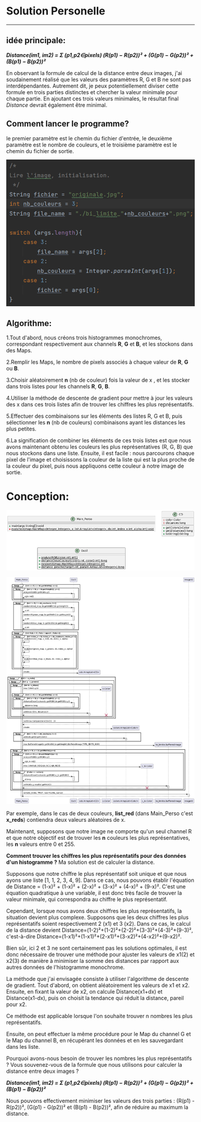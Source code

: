 # Solution Personelle

---
## idée principale:

***Distance(im1, im2) = Σ (p1,p2∈pixels) (R(p1) − R(p2))² + (G(p1) − G(p2))² + (B(p1) − B(p2))²***

En observant la formule de calcul de la distance entre deux images,
j'ai soudainement réalisé que les valeurs des paramètres R, G et B ne sont pas interdépendantes. 
Autrement dit, je peux potentiellement diviser cette formule en trois parties distinctes 
et chercher la valeur minimale pour chaque partie. 
En ajoutant ces trois valeurs minimales, 
le résultat final *Distance* devrait également être minimal.

## Comment lancer le programme?

le premier paramètre est le chemin du fichier d'entrée, 
le deuxième paramètre est le nombre de couleurs, et le troisième 
paramètre est le chemin du fichier de sortie.

![rapport_1](../../resources/personalSolution/rapport/rapport_1.png)

## Algorithme:

1.Tout d'abord, nous créons trois histogrammes monochromes, 
correspondant respectivement aux channels **R**, **G** et **B**,
et les stockons dans des Maps.

2.Remplir les Maps, 
le nombre de pixels associés à chaque valeur de **R**, **G** ou **B**.

3.Choisir aléatoirement **n** (nb de couleur) fois la valeur de x , et 
les stocker dans trois listes pour les channels **R**, **G**, **B**.

4.Utiliser la méthode de descente de gradient pour mettre à jour 
les valeurs des x dans ces trois listes afin de trouver les chiffres
les plus représentatifs.

5.Effectuer des combinaisons sur les éléments des listes 
R, G et B, puis sélectionner les **n** (nb de couleurs) combinaisons ayant les distances 
les plus petites.

6.La signification de combiner les éléments de ces trois listes 
est que nous avons maintenant obtenu les couleurs 
les plus représentatives (R, G, B) que nous stockons 
dans une liste. Ensuite, il est facile : nous parcourons 
chaque pixel de l'image et choisissons la couleur de la liste qui 
est la plus proche de la couleur du pixel, puis nous appliquons 
cette couleur à notre image de sortie.

# Conception:

![dia_classes](../../resources/personalSolution/rapport/classes.png)

![dia_sequence](../../resources/personalSolution/rapport/sequence.png)

Par exemple, dans le cas de deux couleurs, 
**list_red** (dans Main_Perso c'est **x_reds**) contiendra deux valeurs aléatoires de x.

Maintenant, supposons que notre image ne comporte qu'un seul channel R 
et que notre objectif est de trouver les **n** couleurs 
les plus représentatives, les **n** valeurs entre 0 et 255.

**Comment trouver les chiffres les plus représentatifs 
pour des données d'un histogramme ?** 
Ma solution est de calculer la distance.

Supposons que notre chiffre le plus représentatif soit unique et 
que nous ayons une liste [1, 1, 2, 3, 4, 9]. Dans ce cas, 
nous pouvons établir l'équation de Distance = (1-x)² + (1-x)² + 
(2-x)² + (3-x)² + (4-x)² + (9-x)². C'est une équation quadratique 
à une variable, il est donc très facile de trouver la valeur minimale, 
qui correspondra au chiffre le plus représentatif.

Cependant, lorsque nous avons deux chiffres les plus représentatifs, 
la situation devient plus complexe. Supposons que les deux chiffres 
les plus représentatifs soient respectivement 2 (x1) et 3 (x2). 
Dans ce cas, le calcul de la distance devient 
Distance=(1-2)²+(1-2)²+(2-2)²+(3-3)²+(4-3)²+(9-3)², 
c'est-à-dire Distance=(1-x1)²+(1-x1)²+(2-x1)²+(3-x2)²+(4-x2)²+(9-x2)².

Bien sûr, ici 2 et 3 ne sont certainement pas les solutions optimales, 
il est donc nécessaire de trouver une méthode pour ajuster les valeurs de 
x1(2) et x2(3) de manière à minimiser la somme des distances par rapport 
aux autres données de l'histogramme monochrome.

La méthode que j'ai envisagée consiste à utiliser l'algorithme de descente de gradient.
Tout d'abord, on obtient aléatoirement les valeurs de x1 et x2. 
Ensuite, en fixant la valeur de x2, on calcule Distance(x1+dx) et 
Distance(x1-dx), puis on choisit la tendance qui réduit la distance, 
pareil pour x2.

Ce méthode est applicable lorsque l'on souhaite trouver n nombres les plus représentatifs.

Ensuite, on peut effectuer la même procédure pour le Map du channel G et le Map du channel B, 
en récupérant les données et en les sauvegardant dans les liste.

Pourquoi avons-nous besoin de trouver les nombres les plus représentatifs ? 
Vous souvenez-vous de la formule que nous utilisons 
pour calculer la distance entre deux images ?

***Distance(im1, im2) = Σ (p1,p2∈pixels) (R(p1) − R(p2))² + (G(p1) − G(p2))² + (B(p1) − B(p2))²***

Nous pouvons effectivement minimiser les valeurs des trois parties : 
(R(p1) - R(p2))², (G(p1) - G(p2))² et (B(p1) - B(p2))², 
afin de réduire au maximum la distance.